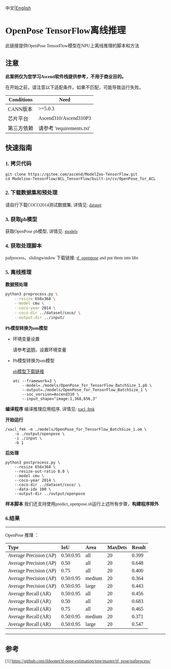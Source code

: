 中文|[English](README_EN.md)
# <font face="微软雅黑">

# OpenPose TensorFlow离线推理
此链接提供OpenPose TensorFlow模型在NPU上离线推理的脚本和方法

## 注意
**此案例仅为您学习Ascend软件栈提供参考，不用于商业目的。**

在开始之前，请注意以下适配条件。如果不匹配，可能导致运行失败。

| Conditions | Need |
| --- | --- |
| CANN版本 | >=5.0.3 |
| 芯片平台| Ascend310/Ascend310P3 |
| 第三方依赖| 请参考 'requirements.txt' |

## 快速指南

### 1. 拷贝代码
```shell
git clone https://gitee.com/ascend/ModelZoo-TensorFlow.git
cd Modelzoo-TensorFlow/ACL_TensorFlow/built-in/cv/OpenPose_for_ACL
```

### 2. 下载数据集和预处理

请自行下载COCO2014测试数据集, 详情见: [dataset](./dataset/coco/README.md)


### 3. 获取pb模型

获取OpenPose pb模型, 详情见: [models](./models/README.md)

### 4. 获取处理脚本

pafprocess、slidingwindow 下载链接: [tf_openpose](https://github.com/BoomFan/openpose-tf/tree/master/tf_pose) and put them into libs


### 5. 离线推理
**数据预处理**
```Bash
python3 preprocess.py \
    --resize 656x368 \
    --model cmu \
    --coco-year 2014 \
    --coco-dir ../dataset/coco/ \
    --output-dir ../input/

```

**Pb模型转换为om模型**
- 环境变量设置

  请参考[说明](https://gitee.com/ascend/ModelZoo-TensorFlow/wikis/02.%E7%A6%BB%E7%BA%BF%E6%8E%A8%E7%90%86%E6%A1%88%E4%BE%8B/Ascend%E5%B9%B3%E5%8F%B0%E6%8E%A8%E7%90%86%E7%8E%AF%E5%A2%83%E5%8F%98%E9%87%8F%E8%AE%BE%E7%BD%AE?sort_id=6458719)，设置环境变量



- Pb模型转换为om模型

  [pb模型下载链接](https://obs-9be7.obs.cn-east-2.myhuaweicloud.com/003_Atc_Models/modelzoo/Official/cv/OpenPose_for_ACL.zip)

  ```
  atc --framework=3 \
      --model=./models/OpenPose_for_TensorFlow_BatchSize_1.pb \
      --output=./models/OpenPose_for_TensorFlow_BatchSize_1 \
      --soc_version=Ascend310 \
      --input_shape="image:1,368,656,3"
  ```

**编译程序**
编译推理应用程序, 详情见: [xacl_fmk](./xacl_fmk/README.md)

**开始运行**
```
/xacl_fmk -m ./models/OpenPose_for_TensorFlow_BatchSize_1.om \
    -o ./output/openpose \
    -i ./input \
    -b 1
```

**后处理**
```
python3 postprocess.py \
    --resize 656x368 \
    --resize-out-ratio 8.0 \
    --model cmu \
    --coco-year 2014 \
    --coco-dir ../dataset/coco/ \
    --data-idx 100 \
    --output-dir ../output/openpose 
```

**样本脚本**
我们还支持使用predict_openpose.sh运行上述所有步骤，**构建程序除外**

### 6.结果
***
OpenPose 推理 ：

| Type | IoU | Area | MaxDets | Result |
| :------- | :------- | :------- | :------- | :------- |
| Average Precision  (AP) | 0.50:0.95 | all | 20 | 0.399 |
| Average Precision  (AP) | 0.50 | all | 20 | 0.648 |
| Average Precision  (AP) | 0.75| all | 20 | 0.400 |
| Average Precision  (AP) | 0.50:0.95 | medium | 20 | 0.364 |
| Average Precision  (AP) | 0.50:0.95 | large | 20 | 0.443 |
| Average Recall     (AR) | 0.50:0.95 | all | 20 | 0.456 |
| Average Recall     (AR) | 0.50 | all | 20 | 0.683 |
| Average Recall     (AR) | 0.75 | all | 20 | 0.465 |
| Average Recall     (AR) | 0.50:0.95 | medium | 20 | 0.371 |
| Average Recall     (AR) | 0.50:0.95 | large | 20 | 0.547 |

***

## 参考

[1] https://github.com/ildoonet/tf-pose-estimation/tree/master/tf_pose/pafprocess/


# </font>
